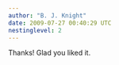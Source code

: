 ```yaml
---
author: "B. J. Knight"
date: 2009-07-27 00:40:29 UTC
nestinglevel: 2
---
```

Thanks! Glad you liked it.